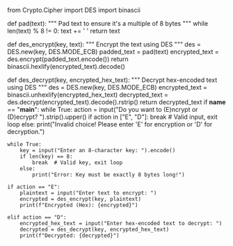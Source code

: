 from Crypto.Cipher import DES
import binascii

def pad(text):
    """ Pad text to ensure it's a multiple of 8 bytes """
    while len(text) % 8 != 0:
        text += ' '
    return text

def des_encrypt(key, text):
    """ Encrypt the text using DES """
    des = DES.new(key, DES.MODE_ECB)
    padded_text = pad(text)
    encrypted_text = des.encrypt(padded_text.encode())
    return binascii.hexlify(encrypted_text).decode()

def des_decrypt(key, encrypted_hex_text):
    """ Decrypt hex-encoded text using DES """
    des = DES.new(key, DES.MODE_ECB)
    encrypted_text = binascii.unhexlify(encrypted_hex_text)
    decrypted_text = des.decrypt(encrypted_text).decode().rstrip()
    return decrypted_text
if __name__ == "__main__":
    while True:
        action = input("Do you want to (E)ncrypt or (D)ecrypt? ").strip().upper()
        if action in ["E", "D"]:
            break  # Valid input, exit loop
        else:
            print("Invalid choice! Please enter 'E' for encryption or 'D' for decryption.")

    while True:
        key = input("Enter an 8-character key: ").encode()
        if len(key) == 8:
            break  # Valid key, exit loop
        else:
            print("Error: Key must be exactly 8 bytes long!")

    if action == "E":
        plaintext = input("Enter text to encrypt: ")
        encrypted = des_encrypt(key, plaintext)
        print(f"Encrypted (Hex): {encrypted}")

    elif action == "D":
        encrypted_hex_text = input("Enter hex-encoded text to decrypt: ")
        decrypted = des_decrypt(key, encrypted_hex_text)
        print(f"Decrypted: {decrypted}")
